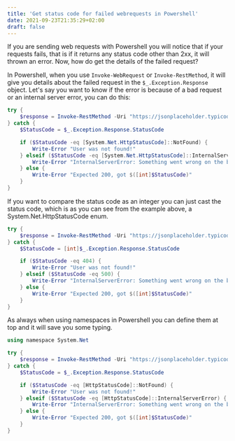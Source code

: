 ```yaml
---
title: 'Get status code for failed webrequests in Powershell'
date: 2021-09-23T21:35:29+02:00
draft: false
---
```


If you are sending web requests with Powershell you will notice that if your requests fails, that is if it returns any status code other than 2xx, it will thrown an error. Now, how do get the details of the failed request?

In Powershell, when you use `Invoke-WebRequest` or `Invoke-RestMethod`, it will give you details about the failed request in the `$_.Exception.Response` object. Let's say you want to know if the error is because of a bad request or an internal server error, you can do this:

```powershell
try {
    $response = Invoke-RestMethod -Uri "https://jsonplaceholder.typicode.com/users/11"
} catch {
    $StatusCode = $_.Exception.Response.StatusCode

    if ($StatusCode -eq [System.Net.HttpStatusCode]::NotFound) {
        Write-Error "User was not found!"
    } elseif ($StatusCode -eq [System.Net.HttpStatusCode]::InternalServerError) {
        Write-Error "InternalServerError: Something went wrong on the backend!"
    } else {
        Write-Error "Expected 200, got $([int]$StatusCode)"
    }
}
```

If you want to compare the status code as an integer you can just cast the status code, which is as you can see from the example above, a System.Net.HttpStatusCode enum.

```powershell
try {
    $response = Invoke-RestMethod -Uri "https://jsonplaceholder.typicode.com/users/11"
} catch {
    $StatusCode = [int]$_.Exception.Response.StatusCode

    if ($StatusCode -eq 404) {
        Write-Error "User was not found!"
    } elseif ($StatusCode -eq 500) {
        Write-Error "InternalServerError: Something went wrong on the backend!"
    } else {
        Write-Error "Expected 200, got $([int]$StatusCode)"
    }
}
```

As always when using namespaces in Powershell you can define them at top and it will save you some typing.

```powershell
using namespace System.Net

try {
    $response = Invoke-RestMethod -Uri "https://jsonplaceholder.typicode.com/users/11"
} catch {
    $StatusCode = $_.Exception.Response.StatusCode

    if ($StatusCode -eq [HttpStatusCode]::NotFound) {
        Write-Error "User was not found!"
    } elseif ($StatusCode -eq [HttpStatusCode]::InternalServerError) {
        Write-Error "InternalServerError: Something went wrong on the backend!"
    } else {
        Write-Error "Expected 200, got $([int]$StatusCode)"
    }
}
```
